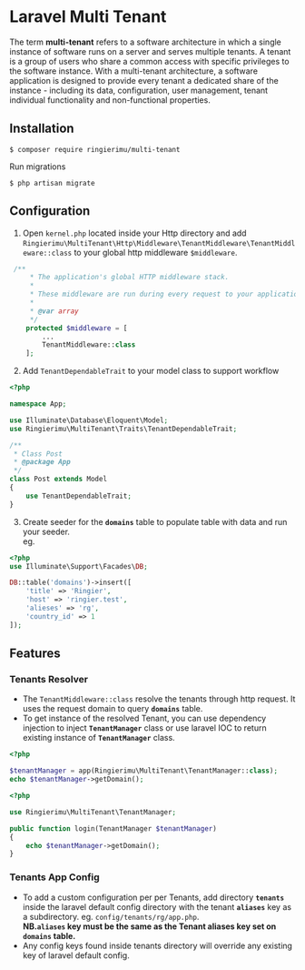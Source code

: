 # Laravel Multi Tenant

The term **multi-tenant** refers to a software architecture in which a single instance of software runs on a server and 
serves multiple tenants. A tenant is a group of users who share a common access with specific privileges to the software instance.
With a multi-tenant architecture, a software application is designed to provide every tenant a dedicated share of 
the instance - including its data, configuration, user management, tenant individual functionality and non-functional properties.

## Installation
```
$ composer require ringierimu/multi-tenant
```
Run migrations
```
$ php artisan migrate
```
## Configuration
1. Open `kernel.php` located inside your Http directory 
and add `Ringierimu\MultiTenant\Http\Middleware\TenantMiddleware\TenantMiddleware::class`
to your global http middleware `$middleware`.
```php
 /**
     * The application's global HTTP middleware stack.
     *
     * These middleware are run during every request to your application.
     *
     * @var array
     */
    protected $middleware = [
        ...
        TenantMiddleware::class
    ];
```

2. Add `TenantDependableTrait` to your model class to support workflow
```php
<?php

namespace App;

use Illuminate\Database\Eloquent\Model;
use Ringierimu\MultiTenant\Traits\TenantDependableTrait;

/**
 * Class Post
 * @package App
 */
class Post extends Model
{
    use TenantDependableTrait;
}
```
3. Create seeder for the **`domains`** table to populate table with data 
and run your seeder.<br>
eg.
```php
<?php
use Illuminate\Support\Facades\DB;

DB::table('domains')->insert([
    'title' => 'Ringier',
    'host' => 'ringier.test',
    'alieses' => 'rg',
    'country_id' => 1
]);
```

## Features
### Tenants Resolver
- The `TenantMiddleware::class` resolve the tenants through http request. It uses the request domain to query **`domains`** table.
- To get instance of the resolved Tenant, you can use dependency injection to inject **`TenantManager`** class or use laravel IOC to return existing instance of **`TenantManager`** class.
```php
<?php

$tenantManager = app(Ringierimu\MultiTenant\TenantManager::class);
echo $tenantManager->getDomain();
``` 

```php
<?php

use Ringierimu\MultiTenant\TenantManager;

public function login(TenantManager $tenantManager)
{
    echo $tenantManager->getDomain();
}

```
### Tenants App Config
- To add a custom configuration per per Tenants, add directory **`tenants`** inside the laravel default config directory with the tenant **`aliases`** key as a subdirectory.
eg. `config/tenants/rg/app.php`.<br>
**NB.`aliases` key must be the same as the Tenant aliases key set on `domains` table.**
- Any config keys found inside tenants directory will override any existing key of laravel default config.

